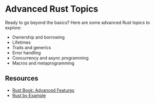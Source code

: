 # Advanced Rust Topics

Ready to go beyond the basics? Here are some advanced Rust topics to explore:

- Ownership and borrowing
- Lifetimes
- Traits and generics
- Error handling
- Concurrency and async programming
- Macros and metaprogramming

## Resources
- [Rust Book: Advanced Features](https://doc.rust-lang.org/book/)
- [Rust by Example](https://doc.rust-lang.org/rust-by-example/)
